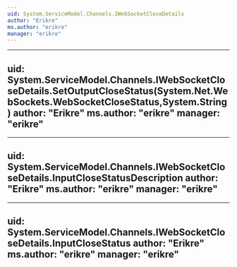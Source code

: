 ```yaml
---
uid: System.ServiceModel.Channels.IWebSocketCloseDetails
author: "Erikre"
ms.author: "erikre"
manager: "erikre"
---
```


---
uid: System.ServiceModel.Channels.IWebSocketCloseDetails.SetOutputCloseStatus(System.Net.WebSockets.WebSocketCloseStatus,System.String)
author: "Erikre"
ms.author: "erikre"
manager: "erikre"
---

---
uid: System.ServiceModel.Channels.IWebSocketCloseDetails.InputCloseStatusDescription
author: "Erikre"
ms.author: "erikre"
manager: "erikre"
---

---
uid: System.ServiceModel.Channels.IWebSocketCloseDetails.InputCloseStatus
author: "Erikre"
ms.author: "erikre"
manager: "erikre"
---
